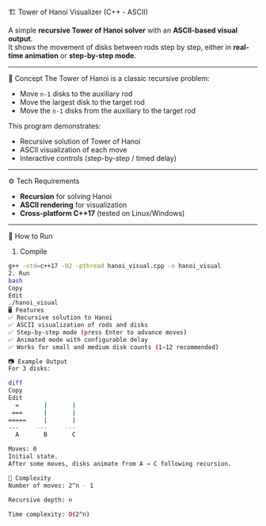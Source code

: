 🏗️ Tower of Hanoi Visualizer (C++ - ASCII)

A simple **recursive Tower of Hanoi solver** with an **ASCII-based visual output**.  
It shows the movement of disks between rods step by step, either in **real-time animation** or **step-by-step mode**.

---
 🎯 Concept
The Tower of Hanoi is a classic recursive problem:
- Move `n-1` disks to the auxiliary rod
- Move the largest disk to the target rod
- Move the `n-1` disks from the auxiliary to the target rod

This program demonstrates:
- Recursive solution of Tower of Hanoi  
- ASCII visualization of each move  
- Interactive controls (step-by-step / timed delay)

---
 ⚙️ Tech Requirements
- **Recursion** for solving Hanoi  
- **ASCII rendering** for visualization  
- **Cross-platform C++17** (tested on Linux/Windows)  

---

 🚀 How to Run

1. Compile
```bash
g++ -std=c++17 -O2 -pthread hanoi_visual.cpp -o hanoi_visual
2. Run
bash
Copy
Edit
./hanoi_visual
🖥️ Features
✅ Recursive solution to Hanoi
✅ ASCII visualization of rods and disks
✅ Step-by-step mode (press Enter to advance moves)
✅ Animated mode with configurable delay
✅ Works for small and medium disk counts (1–12 recommended)

📷 Example Output
For 3 disks:

diff
Copy
Edit
  =       |       |
 ===      |       |
=====     |       |
---     ---     ---
  A       B       C

Moves: 0
Initial state.
After some moves, disks animate from A → C following recursion.

🧮 Complexity
Number of moves: 2^n - 1

Recursive depth: n

Time complexity: O(2^n)
